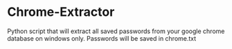 # Chrome-Extractor
Python script that will extract all saved passwords from your google chrome database on windows only.
Passwords will be saved in chrome.txt
